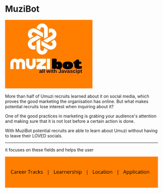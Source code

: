 # MuziBot
![](images/bot-thing.jpg)


More than half of Umuzi recruits learned about it on social media, which proves the good marketing the organisation has online. But what makes potential recruits lose interest when inquiring about it?

One of the good practices in marketing is grabing your audience's attention and making sure that it is not lost before a certain action is done. 

With MuziBot potential recruits are able to learn about Umuzi without having to leave their LOVED socials. 

-----------------------------------------------------------------------------------------------------------

it focuses on these fields and helps the user 

![](im%20(1).png)
